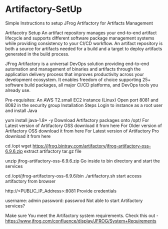 # Artifactory-SetUp
Simple Instructions to setup JFrog Artifactory for Artifacts Management


Artifacotry Setup
An artifact repository manages your end-to-end artifact lifecycle and supports different software package management systems while providing consistency to your CI/CD workflow. An artifact repository is both a source for artifacts needed for a build and a target to deploy artifacts generated in the build process.

JFrog Artifactory is a universal DevOps solution providing end-to-end automation and management of binaries and artifacts through the application delivery process that improves productivity across your development ecosystem. It enables freedom of choice supporting 25+ software build packages, all major CI/CD platforms, and DevOps tools you already use.

Pre-requisites:
An AWS T2.small EC2 instance (Linux)
Open port 8081 and 8082 in the security group
Installation Steps
Login to instance as a root user and install Java

 yum install java-1.8* -y 
Download Artifactory packages onto /opt/
For Latest version of Artifactory OSS download it from here
For Older version of Artifactory OSS download it from here
For Latest version of Artifactory Pro download it from here

cd /opt 
wget https://jfrog.bintray.com/artifactory/jfrog-artifactory-oss-6.9.6.zip
extract artifactory tar.gz file

unzip jfrog-artifactory-oss-6.9.6.zip
Go inside to bin directory and start the services

cd /opt/jfrog-artifactory-oss-6.9.6/bin
./artifactory.sh start
access artifactory from browser

http://<PUBLIC_IP_Address>:8081 
Provide credentials

username: admin
password: passwrod 
Not able to start Artifactory services?

Make sure You meet the Artifactory system requirements. Check this out - https://www.jfrog.com/confluence/display/JFROG/System+Requirements

